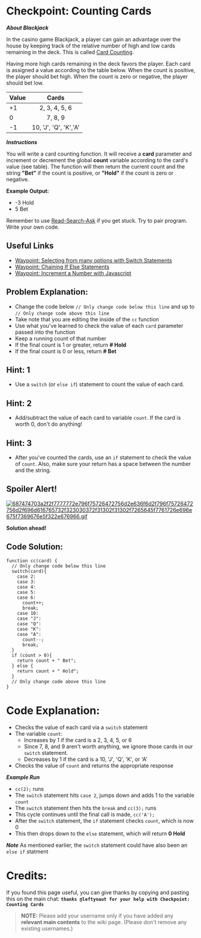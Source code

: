 # Checkpoint: Counting Cards

***About Blackjack***

In the casino game Blackjack, a player can gain an advantage over the house by keeping track of the relative number of high and low cards remaining in the deck. This is called [Card Counting](https://en.wikipedia.org/wiki/Card_counting "Wikipedia entry on Card Counting").

Having more high cards remaining in the deck favors the player. Each card is assigned a value according to the table below. When the count is positive, the player should bet high. When the count is zero or negative, the player should bet low.

| Value  | Cards                  |
| ------ |:----------------------:|
| +1     | 2, 3, 4, 5, 6          |
| 0      | 7, 8, 9                |
| -1     | 10, 'J', 'Q', 'K','A'  |

***Instructions***

You will write a card counting function. It will receive a **card** parameter and increment or decrement the global **count** variable according to the card's value (see table). The function will then return the current count and the string **"Bet"** if the count is positive, or **"Hold"** if the count is zero or negative.

**Example Output:**

- -3 Hold
- 5 Bet

Remember to use [ Read-Search-Ask](http://github.com/FreeCodeCamp/freecodecamp/wiki/How-to-get-help-when-you-get-stuck) if you get stuck. Try to pair program. Write your own code.

## Useful Links
- [Waypoint: Selecting from many options with Switch Statements](http://www.freecodecamp.com/challenges/waypoint-selecting-from-many-options-with-switch-statements)
- [Waypoint: Chaining If Else Statements](http://www.freecodecamp.com/challenges/waypoint-chaining-if-else-statements)
- [Waypoint: Increment a Number with Javascript](http://www.freecodecamp.com/challenges/waypoint-increment-a-number-with-javascript)

## Problem Explanation:
- Change the code below `// Only change code below this line` and up to `// Only change code above this line`
- Take note that you are editing the inside of the `cc` function
- Use what you've learned to check the value of each `card` parameter passed into the function
- Keep a running count of that number
- If the final count is 1 or greater, return **# Hold**
- If the final count is 0 or less, return **# Bet**

## Hint: 1
- Use a `switch` (or `else if`) statement to count the value of each card.

## Hint: 2
- Add/subtract the value of each card to variable `count`. If the card is worth 0, don't do anything!

## Hint: 3
- After you've counted the cards, use an `if` statement to check the value of `count`. Also, make sure your return has a space between the number and the string.

## Spoiler Alert!
[![687474703a2f2f7777772e796f75726472756d2e636f6d2f796f75726472756d2f696d616765732f323030372f31302f31302f7265645f7761726e696e675f7369676e5f322e676966.gif](https://files.gitter.im/FreeCodeCamp/Wiki/nlOm/thumb/687474703a2f2f7777772e796f75726472756d2e636f6d2f796f75726472756d2f696d616765732f323030372f31302f31302f7265645f7761726e696e675f7369676e5f322e676966.gif)](https://files.gitter.im/FreeCodeCamp/Wiki/nlOm/687474703a2f2f7777772e796f75726472756d2e636f6d2f796f75726472756d2f696d616765732f323030372f31302f31302f7265645f7761726e696e675f7369676e5f322e676966.gif)

**Solution ahead!**

## Code Solution:

```
function cc(card) {
  // Only change code below this line
  switch(card){
    case 2:
    case 3:
    case 4:
    case 5:
    case 6:
      count++;
      break;
    case 10:
    case "J":
    case "Q":
    case "K":
    case "A":
      count--;
      break;
  }
  if (count > 0){
    return count + " Bet";
  } else {
    return count + " Hold";
  }
  // Only change code above this line
}

```

# Code Explanation:
- Checks the value of each card via a `switch` statement
- The variable `count`:
  - Increases by 1 if the card is a 2, 3, 4, 5, or 6
  - Since 7, 8, and 9 aren't worth anything, we ignore those cards in our `switch` statement.
  - Decreases by 1 if the card is a 10, 'J', 'Q', 'K', or 'A'
- Checks the value of `count` and returns the appropriate response

***Example Run***

- `cc(2);` runs
- The `switch` statement hits `case 2`, jumps down and adds 1 to the variable `count`
- The `switch` statement then hits the `break` and `cc(3);` runs
- This cycle continues until the final call is made, `cc('A');`
- After the `switch` statement, the `if` statement checks `count`, which is now 0
- This then drops down to the `else` statement, which will return **0 Hold**

***Note*** 
As mentioned earlier, the `switch` statement could have also been an `else if` statment

# Credits:
If you found this page useful, you can give thanks by copying and pasting this on the main chat:  **`thanks @leftynaut for your help with Checkpoint: Counting Cards`**

> **NOTE:** Please add your username only if you have added any **relevant main contents** to the wiki page. (Please don't remove any existing usernames.)
